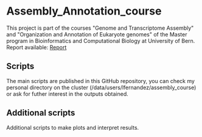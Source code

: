 # Assembly_Annotation_course
This project is part of the courses "Genome and Transcriptome Assembly" and "Organization and Annotation of Eukaryote genomes" of the Master program in Bioinformatics and Computational Biology at University of Bern.
Report available: [Report](/Report_LFC.pdf)

## Scripts
The main scripts are published in this GitHub repository, you can check my personal directory on the cluster (/data/users/lfernandez/assembly_course) or ask for futher interest in the outputs obtained.

## Additional scripts
Additional scripts to make plots and interpret results.
